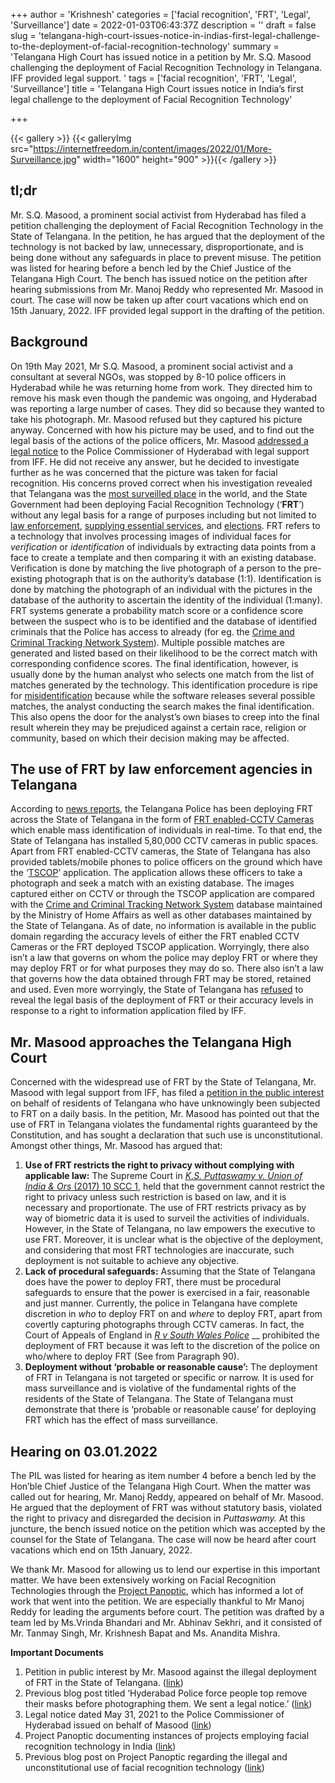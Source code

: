 +++
author = 'Krishnesh'
categories = ['facial recognition', 'FRT', 'Legal', 'Surveillance']
date = 2022-01-03T06:43:37Z
description = ''
draft = false
slug = 'telangana-high-court-issues-notice-in-indias-first-legal-challenge-to-the-deployment-of-facial-recognition-technology'
summary = 'Telangana High Court has issued notice in a petition by Mr. S.Q. Masood challenging the deployment of Facial Recognition Technology in Telangana. IFF provided legal support. '
tags = ['facial recognition', 'FRT', 'Legal', 'Surveillance']
title = 'Telangana High Court issues notice in India’s first legal challenge to the deployment of Facial Recognition Technology'

+++


{{< gallery >}}
{{< galleryImg  src="https://internetfreedom.in/content/images/2022/01/More-Surveillance.jpg" width="1600" height="900" >}}{{< /gallery >}}

>>>> <form><script src="https://checkout.razorpay.com/v1/payment-button.js" data-payment_button_id="pl_HLkgeWGQLMuddp" async> </script> </form>

## **tl;dr**

Mr. S.Q. Masood, a prominent social activist from Hyderabad has filed a petition challenging the deployment of Facial Recognition Technology in the State of Telangana. In the petition, he has argued that the deployment of the technology is not backed by law, unnecessary, disproportionate, and is being done without any safeguards in place to prevent misuse. The petition was listed for hearing before a bench led by the Chief Justice of the Telangana High Court. The bench has issued notice on the petition after hearing submissions from Mr. Manoj Reddy who represented Mr. Masood in court. The case will now be taken up after court vacations which end on 15th January, 2022. IFF provided legal support in the drafting of the petition.

## **Background**

On 19th May 2021, Mr S.Q. Masood, a prominent social activist and a consultant at several NGOs, was stopped by 8-10 police officers in Hyderabad while he was returning home from work. They directed him to remove his mask even though the pandemic was ongoing, and Hyderabad was reporting a large number of cases. They did so because they wanted to take his photograph. Mr. Masood refused but they captured his picture anyway. Concerned with how his picture may be used, and to find out the legal basis of the actions of the police officers, Mr. Masood [addressed a legal notice](https://internetfreedom.in/hyderabad-police-force-people-to-remove-their-masks-before-photographing-them-we-sent-a-legal-notice-saveourprivacy/) to the Police Commissioner of Hyderabad with legal support from IFF. He did not receive any answer, but he decided to investigate further as he was concerned that the picture was taken for facial recognition. His concerns proved correct when his investigation revealed that Telangana was the [most surveilled place](https://timesofindia.indiatimes.com/city/hyderabad/t-tops-in-use-of-facial-recognition-technology/articleshow/79454173.cms) in the world, and the State Government had been deploying Facial Recognition Technology (‘**FRT**’) without any legal basis for a range of purposes including but not limited to [law enforcement](https://www.newindianexpress.com/cities/hyderabad/2021/nov/13/ts-cops-draw-flak-for-random-use-of-facial-recognition-scans-on-unsuspecting-citizens-2382936.html), [supplying essential services](http://medianama.com/2021/11/223-exclusive-telangana-facial-recognition-pds-scheme/), and [elections](https://www.thehindu.com/sci-tech/technology/telangana-tests-facial-recognition-in-local-polls-as-privacy-fears-mount/article30623453.ece). FRT refers to a technology that involves processing images of individual faces for _verification_ or _identification_ of individuals by extracting data points from a face to create a template and then comparing it with an existing database. Verification is done by matching the live photograph of a person to the pre-existing photograph that is on the authority’s database (1:1). Identification is done by matching the photograph of an individual with the pictures in the database of the authority to ascertain the identity of the individual (1:many). FRT systems generate a probability match score or a confidence score between the suspect who is to be identified and the database of identified criminals that the Police has access to already (for eg. the [Crime and Criminal Tracking Network System](https://internetfreedom.in/watch-the-watchmen-part-3/)). Multiple possible matches are generated and listed based on their likelihood to be the correct match with corresponding confidence scores. The final identification, however, is usually done by the human analyst who selects one match from the list of matches generated by the technology. This identification procedure is ripe for [misidentification](http://hrlr.law.columbia.edu/hrlr-online/you-can-see-my-face-why-cant-i-facial-recognition-and-brady/) because while the software releases several possible matches, the analyst conducting the search makes the final identification. This also opens the door for the analyst’s own biases to creep into the final result wherein they may be prejudiced against a certain race, religion or community, based on which their decision making may be affected.

## The use of FRT by law enforcement agencies in Telangana

According to [news reports](https://www.forbes.com/sites/emmawoollacott/2021/11/10/rights-groups-warn-of-growing-surveillance-in-indias-hyderabad/?sh=27ae6ce74bc4), the Telangana Police has been deploying FRT across the State of Telangana in the form of [FRT enabled-CCTV Cameras](https://timesofindia.indiatimes.com/city/hyderabad/8-3l-cameras-in-t-hyd-turning-into-surveillance-city-amnesty/articleshow/87615657.cms) which enable mass identification of individuals in real-time. To that end, the State of Telangana has installed 5,80,000 CCTV cameras in public spaces. Apart from FRT enabled-CCTV cameras, the State of Telangana has also provided tablets/mobile phones to police officers on the ground which have the ‘[TSCOP](https://www.newindianexpress.com/cities/hyderabad/2018/aug/03/tscop-app-to-use-facial-recognition-1852485.html)’ application. The application allows these officers to take a photograph and seek a match with an existing database. The images captured either on CCTV or through the TSCOP application are compared with the [Crime and Criminal Tracking Network System](https://internetfreedom.in/watch-the-watchmen-part-3/) database maintained by the Ministry of Home Affairs as well as other databases maintained by the State of Telangana. As of date, no information is available in the public domain regarding the accuracy levels of either the FRT enabled CCTV Cameras or the FRT deployed TSCOP application. Worryingly, there also isn’t a law that governs on whom the police may deploy FRT or where they may deploy FRT or for what purposes they may do so. There also isn’t a law that governs how the data obtained through FRT may be stored, retained and used. Even more worryingly, the State of Telangana has [refused](https://drive.google.com/file/d/1J_5mzyRYuEagRSMmPuypMJ4aAo3O6Rlb/view?usp=sharing) to reveal the legal basis of the deployment of FRT or their accuracy levels in response to a right to information application filed by IFF.

## Mr. Masood approaches the Telangana High Court

Concerned with the widespread use of FRT by the State of Telangana, Mr. Masood with legal support from IFF, has filed a [petition in the public interest](https://drive.google.com/file/d/1cQdzjT8mW0VRwtJh1shW0RKWQ4k4J1sM/view?usp=sharing) on behalf of residents of Telangana who have unknowingly been subjected to FRT on a daily basis. In the petition, Mr. Masood has pointed out that the use of FRT in Telangana violates the fundamental rights guaranteed by the Constitution, and has sought a declaration that such use is unconstitutional. Amongst other things, Mr. Masood has argued that:

1. ******Use of FRT restricts the right to privacy without complying with applicable law:****** The Supreme Court in [_K.S. Puttaswamy v. Union of India & Ors_ (2017) 10 SCC 1](https://indiankanoon.org/doc/91938676/), held that the government cannot restrict the right to privacy unless such restriction is based on law, and it is necessary and proportionate. The use of FRT restricts privacy as by way of biometric data it is used to surveil the activities of individuals. However, in the State of Telangana, no law empowers the executive to use FRT. Moreover, it is unclear what is the objective of the deployment, and considering that most FRT technologies are inaccurate, such deployment is not suitable to achieve any objective.
2. ******Lack of procedural safeguards:****** Assuming that the State of Telangana does have the power to deploy FRT, there must be procedural safeguards to ensure that the power is exercised in a fair, reasonable and just manner. Currently, the police in Telangana have complete discretion in _who_ to deploy FRT on and _where_ to deploy FRT, apart from covertly capturing photographs through CCTV cameras. In fact, the Court of Appeals of England in [_R v South Wales Police_](https://www.libertyhumanrights.org.uk/wp-content/uploads/2020/02/Bridges-Court-of-Appeal-judgment.pdf) __ prohibited the deployment of FRT because it was left to the discretion of the police on who/where to deploy FRT (See from Paragraph 90).
3. ******Deployment with****out ****‘probable or reasonable cause’:****** The deployment of FRT in Telangana is not targeted or specific or narrow. It is used for mass surveillance and is violative of the fundamental rights of the residents of the State of Telangana. The State of Telangana must demonstrate that there is ‘probable or reasonable cause’ for deploying FRT which has the effect of mass surveillance.

## **Hearing on 03.01.2022**

The PIL was listed for hearing as item number 4 before a bench led by the Hon’ble Chief Justice of the Telangana High Court. When the matter was called out for hearing, Mr. Manoj Reddy, appeared on behalf of Mr. Masood. He argued that the deployment of FRT was without statutory basis, violated the right to privacy and disregarded the decision in _Puttaswamy._ At this juncture, the bench issued notice on the petition which was accepted by the counsel for the State of Telangana. The case will now be heard after court vacations which end on 15th January, 2022.

We thank Mr. Masood for allowing us to lend our expertise in this important matter. We have been extensively working on Facial Recognition Technologies through the [Project Panoptic](https://panoptic.in/), which has informed a lot of work that went into the petition. We are especially thankful to Mr Manoj Reddy for leading the arguments before court. The petition was drafted by a team led by  Ms.Vrinda Bhandari and Mr. Abhinav Sekhri, and it consisted of  Mr. Tanmay Singh, Mr. Krishnesh Bapat and Ms. Anandita Mishra.

**Important Documents**

1. Petition in public interest by Mr. Masood against the illegal deployment of FRT in the State of Telangana. ([link](https://drive.google.com/file/d/1cQdzjT8mW0VRwtJh1shW0RKWQ4k4J1sM/view?usp=sharing))
2. Previous blog post titled ‘Hyderabad Police force people top remove their masks before photographing them. We sent a legal notice.’ ([link](https://internetfreedom.in/hyderabad-police-force-people-to-remove-their-masks-before-photographing-them-we-sent-a-legal-notice-saveourprivacy/))
3. Legal notice dated May 31, 2021 to the Police Commissioner of Hyderabad issued on behalf of Masood ([link](https://drive.google.com/file/d/1J_EFLFwoVEhBROaM6vBGpYnH1xCEkohh/view?usp=sharing))
4. Project Panoptic documenting instances of projects employing facial recognition technology in India ([link](https://panoptic.in/))
5. Previous blog post on Project Panoptic regarding the illegal and unconstitutional use of facial recognition technology ([link](https://panoptic.in/column))

> > > <form><script src="https://cdn.razorpay.com/static/widget/subscription-button.js" data-subscription_button_id="pl_HLk5qU1K35hmPH" data-button_theme="brand-color" async> </script> </form>









